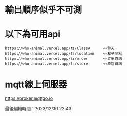 # 輸出順序似乎不可測


# 以下為可用api
    https://who-animal.vercel.app/ts/ClassA      <<聊天
    https://who-animal.vercel.app/ts/location    <<桿子地點
    https://who-animal.vercel.app/ts/order       <<訂單資訊
    https://who-animal.vercel.app/ts/store       <<商店資訊

# mqtt線上伺服器
https://broker.mqttgo.io





最後編輯時間：2023/12/30 22:43